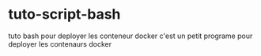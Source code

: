 # tuto-script-bash
tuto bash pour deployer les conteneur docker
c'est un petit programe pour deployer les contenaurs docker
